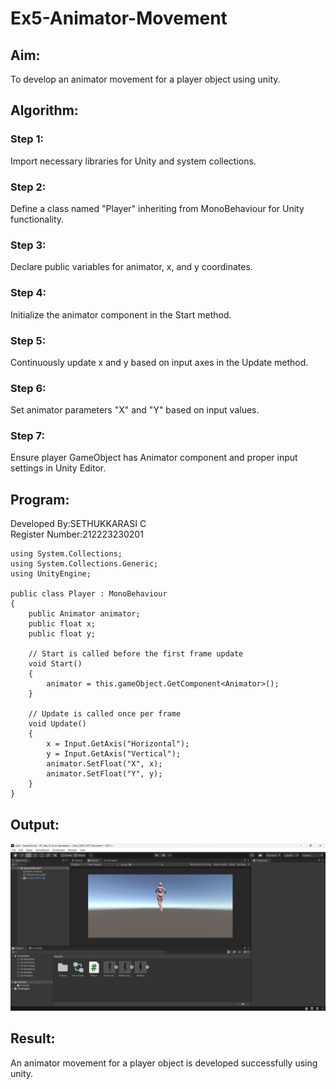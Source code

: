 # Ex5-Animator-Movement
## Aim:
<p>To develop an animator movement for a player object using unity.

## Algorithm:
### Step 1:
Import necessary libraries for Unity and system collections.

### Step 2:
Define a class named "Player" inheriting from MonoBehaviour for Unity functionality.

### Step 3:
Declare public variables for animator, x, and y coordinates.

### Step 4:
Initialize the animator component in the Start method.

### Step 5:
Continuously update x and y based on input axes in the Update method.

### Step 6:
Set animator parameters "X" and "Y" based on input values.

### Step 7:
Ensure player GameObject has Animator component and proper input settings in Unity Editor.

## Program:
Developed By:SETHUKKARASI C<br>
Register Number:212223230201
```
using System.Collections;
using System.Collections.Generic;
using UnityEngine;

public class Player : MonoBehaviour
{
    public Animator animator;
    public float x;
    public float y;

    // Start is called before the first frame update
    void Start()
    {
        animator = this.gameObject.GetComponent<Animator>();
    }

    // Update is called once per frame
    void Update()
    {
        x = Input.GetAxis("Horizontal");
        y = Input.GetAxis("Vertical");
        animator.SetFloat("X", x);
        animator.SetFloat("Y", y);
    }
}
```
## Output:
![output](image.png)

## Result:
An animator movement for a player object is developed successfully using unity.